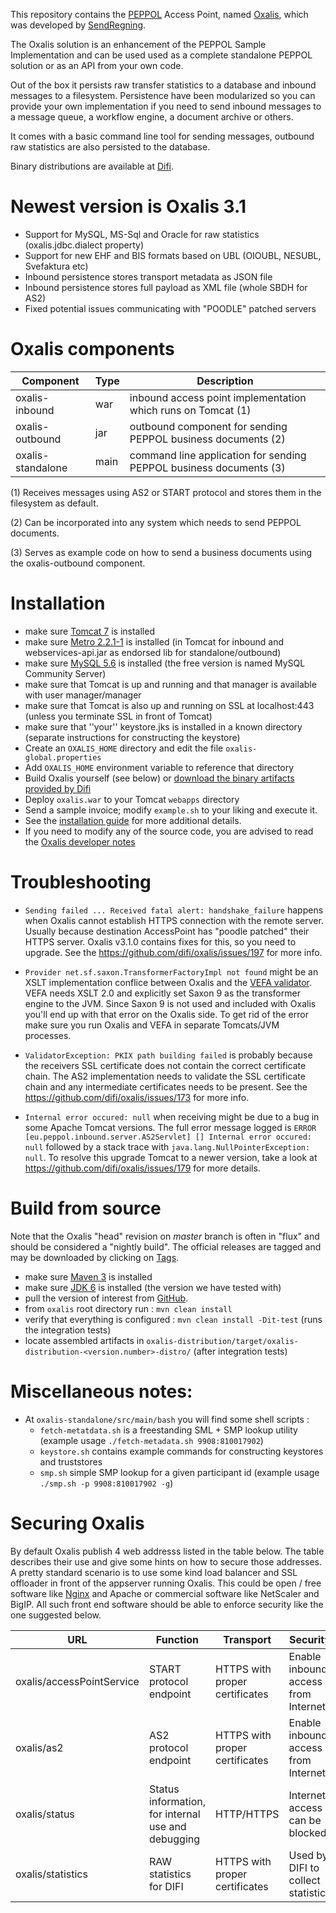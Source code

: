 This repository contains the [PEPPOL](http://www.peppol.eu/) Access Point, named [Oxalis](http://en.wikipedia.org/wiki/Common_wood_sorrel),
which was developed by [SendRegning](http://www.sendregning.no/).

The Oxalis solution is an enhancement of the PEPPOL Sample Implementation and can be used used as 
a complete standalone PEPPOL solution or as an API from your own code.

Out of the box it persists raw transfer statistics to a database and inbound messages to a filesystem.
Persistence have been modularized so you can provide your own implementation if you need to
send inbound messages to a message queue, a workflow engine, a document archive or others.

It comes with a basic command line tool for sending messages, outbound raw statistics are also persisted to the database.

Binary distributions are available at [Difi](http://vefa.difi.no/oxalis/).


# Newest version is Oxalis 3.1

* Support for MySQL, MS-Sql and Oracle for raw statistics (oxalis.jdbc.dialect property)
* Support for new EHF and BIS formats based on UBL (OIOUBL, NESUBL, Svefaktura etc)
* Inbound persistence stores transport metadata as JSON file
* Inbound persistence stores full payload as XML file (whole SBDH for AS2)
* Fixed potential issues communicating with "POODLE" patched servers


# Oxalis components

| Component | Type | Description |
| --------- | ---- | ----------- |
| oxalis-inbound    | war  | inbound access point implementation which runs on Tomcat (1) |
| oxalis-outbound   | jar  | outbound component for sending PEPPOL business documents (2) |
| oxalis-standalone | main | command line application for sending PEPPOL business documents (3) |

(1) Receives messages using AS2 or START protocol and stores them in the filesystem as default.

(2) Can be incorporated into any system which needs to send PEPPOL documents.

(3) Serves as example code on how to send a business documents using the oxalis-outbound component.


# Installation

* make sure [Tomcat 7](http://tomcat.apache.org/download-70.cgi) is installed
* make sure [Metro 2.2.1-1](https://metro.java.net/2.2.1-1/) is installed (in Tomcat for inbound and webservices-api.jar as endorsed lib for standalone/outbound)
* make sure [MySQL 5.6](http://www.mysql.com/downloads/mysql/) is installed (the free version is named MySQL Community Server)
* make sure that Tomcat is up and running and that manager is available with user manager/manager
* make sure that Tomcat is also up and running on SSL at localhost:443 (unless you terminate SSL in front of Tomcat)
* make sure that ''your'' keystore.jks is installed in a known directory (separate instructions for constructing the keystore)
* Create an `OXALIS_HOME` directory and edit the file `oxalis-global.properties`
* Add `OXALIS_HOME` environment variable to reference that directory
* Build Oxalis yourself (see below) or [download the binary artifacts provided by Difi](http://vefa.difi.no/oxalis/)
* Deploy `oxalis.war` to your Tomcat `webapps` directory
* Send a sample invoice; modify `example.sh` to your liking and execute it.
* See the [installation guide](/doc/install/installation.md) for more additional details.
* If you need to modify any of the source code, you are advised to read the [Oxalis developer notes](/developer-readme.md)


# Troubleshooting

* `Sending failed ... Received fatal alert: handshake_failure` happens when Oxalis cannot establish HTTPS connection with the remote server.  Usually because destination AccessPoint has "poodle patched" their HTTPS server.  Oxalis v3.1.0 contains fixes for this, so you need to upgrade.  See the https://github.com/difi/oxalis/issues/197 for more info.

* `Provider net.sf.saxon.TransformerFactoryImpl not found` might be an XSLT implementation conflice between Oxalis and the [VEFA validator](https://github.com/difi/vefa-validator-app).  VEFA needs XSLT 2.0 and explicitly set Saxon 9 as the transformer engine to the JVM.  Since Saxon 9 is not used and included with Oxalis you'll end up with that error on the Oxalis side.  To get rid of the error make sure you run Oxalis and VEFA in separate Tomcats/JVM processes.

* `ValidatorException: PKIX path building failed` is probably because the receivers SSL certificate does not contain the correct certificate chain.  The AS2 implementation needs to validate the SSL certificate chain and any intermediate certificates needs to be present.  See the https://github.com/difi/oxalis/issues/173 for more info.

* `Internal error occured: null` when receiving might be due to a bug in some Apache Tomcat versions.  The full error message logged is `ERROR [eu.peppol.inbound.server.AS2Servlet] [] Internal error occured: null` followed by a stack trace with `java.lang.NullPointerException: null`.  To resolve this upgrade Tomcat to a newer version, take a look at https://github.com/difi/oxalis/issues/179 for more details.

# Build from source

Note that the Oxalis "head" revision on *master* branch is often in "flux" and should be considered a "nightly build".
The official releases are tagged and may be downloaded by clicking on [Tags](https://github.com/difi/oxalis/tags).

* make sure [Maven 3](http://maven.apache.org/) is installed
* make sure [JDK 6](http://www.oracle.com/technetwork/java/javase/) is installed (the version we have tested with)
* pull the version of interest from [GitHub](https://github.com/difi/oxalis).
* from `oxalis` root directory run : `mvn clean install`
* verify that everything is configured : `mvn clean install -Dit-test` (runs the integration tests)
* locate assembled artifacts in `oxalis-distribution/target/oxalis-distribution-<version.number>-distro/` (after integration tests)

# Miscellaneous notes:

* At `oxalis-standalone/src/main/bash` you will find some shell scripts :
    - `fetch-metatdata.sh` is a freestanding SML + SMP lookup utility (example usage `./fetch-metadata.sh 9908:810017902`)
    - `keystore.sh` contains example commands for constructing keystores and truststores
    - `smp.sh` simple SMP lookup for a given participant id (example usage `./smp.sh -p 9908:810017902 -g`)

# Securing Oxalis

By default Oxalis publish 4 web addresss listed in the table below.  The table describes their use and give some hints on how to secure those addresses.  A pretty standard scenario is to use some kind load balancer and SSL offloader in front of the appserver running Oxalis.  This could be open / free software like [Nginx](http://nginx.org/) and Apache or commercial software like NetScaler and BigIP.  All such front end software should be able to enforce security like the one suggested below.

| URL | Function | Transport | Security |
| --- | -------- | --------- | -------- |
| oxalis/accessPointService | START protocol endpoint | HTTPS with proper certificates | Enable inbound access from Internet |
| oxalis/as2 | AS2 protocol endpoint | HTTPS with proper certificates | Enable inbound access from Internet |
| oxalis/status | Status information, for internal use and debugging | HTTP/HTTPS | Internet access can be blocked |
| oxalis/statistics | RAW statistics for DIFI | HTTPS with proper certificates | Used by DIFI to collect statistics |
